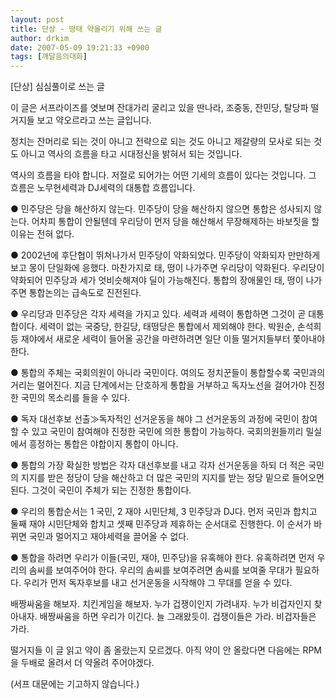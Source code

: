 ```yaml
---
layout: post
title: 단상 - 떵태 약올리기 위해 쓰는 글
author: drkim
date: 2007-05-09 19:21:33 +0900
tags: [깨달음의대화]
---
```

[단상] 심심풀이로 쓰는 글
  

  
이 글은 서프라이즈를 엿보며 잔대가리 굴리고 있을 딴나라, 조중동, 잔민당, 탈당파 떨거지들 보고 약오르라고 쓰는 글입니다.
  

  
정치는 잔머리로 되는 것이 아니고 전략으로 되는 것도 아니고 제갈량의 모사로 되는 것도 아니고 역사의 흐름을 타고 시대정신을 밝혀서 되는 것입니다. 
  

  
역사의 흐름을 타야 합니다. 저절로 되어가는 어떤 기세의 흐름이 있다는 것입니다. 그 흐름은 노무현세력과 DJ세력의 대통합 흐름입니다. 
  

  

  
● 민주당은 당을 해산하지 않는다. 민주당이 당을 해산하지 않으면 통합은 성사되지 않는다. 어차피 통합이 안될텐데 우리당이 먼저 당을 해산해서 무장해제하는 바보짓을 할 이유는 전혀 없다. 
  

  

  
● 2002년에 후단협이 뛰쳐나가서 민주당이 약화되었다. 민주당이 약화되자 만만하게 보고 몽이 단일화에 응했다. 마찬가지로 태, 떵이 나가주면 우리당이 약화된다. 우리당이 약화되어 민주당과 세가 엇비슷해져야 딜이 가능해진다. 통합의 장애물인 태, 떵이 나가주면 통합논의는 급속도로 진전된다. 
  

  

  
● 우리당과 민주당은 각자 세력을 가지고 있다. 세력과 세력이 통합하면 그것이 곧 대통합이다. 세력이 없는 국중당, 한길당, 태떵당은 통합에서 제외해야 한다. 박원순, 손석희 등 재야에서 새로운 세력이 들어올 공간을 마련하려면 일단 이들 떨거지들부터 쫓아내야 한다. 
  

  

  
● 통합의 주체는 국회의원이 아니라 국민이다. 여의도 정치꾼들이 통합할수록 국민과의 거리는 멀어진다. 지금 단계에서는 단호하게 통합을 거부하고 독자노선을 걸어가야 진정한 국민의 목소리를 들을 수 있다. 
  

  

  
● 독자 대선후보 선출≫독자적인 선거운동을 해야 그 선거운동의 과정에 국민이 참여할 수 있고 국민이 참여해야 진정한 국민에 의한 통합이 가능하다. 국회의원들끼리 밀실에서 흥정하는 통합은 야합이지 통합이 아니다. 
  

  

  
● 통합의 가장 확실한 방법은 각자 대선후보를 내고 각자 선거운동을 하되 더 적은 국민의 지지를 받은 정당이 당을 해산하고 더 많은 국민의 지지를 받는 정당 밑으로 들어오면 된다. 그것이 국민이 주체가 되는 진정한 통합이다. 
  

  

  
● 우리의 통합순서는 1 국민, 2 재야 시민단체, 3 민주당과 DJ다. 먼저 국민과 합치고 둘째 재야 시민단체와 합치고 셋째 민주당과 제휴하는 순서대로 진행한다. 이 순서가 바뀌면 국민과 멀어지고 재야세력을 끌어올 수 없다.
  

  

  
● 통합을 하려면 우리가 이들(국민, 재야, 민주당)을 유혹해야 한다. 유혹하려면 먼저 우리의 솜씨를 보여주어야 한다. 우리의 솜씨를 보여주려면 솜씨를 보여줄 무대가 필요하다. 우리가 먼저 독자후보를 내고 선거운동을 시작해야 그 무대를 얻을 수 있다. 
  

  

  
배짱싸움을 해보자. 치킨게임을 해보자. 누가 겁쟁이인지 가려내자. 누가 비겁자인지 찾아내자. 배짱싸움을 하면 우리가 이긴다. 늘 그래왔듯이. 겁쟁이들은 가라. 비겁자들은 가라. 
  

  
떨거지들 이 글 읽고 약이 좀 올랐는지 모르겠다. 아직 약이 안 올랐다면 다음에는 RPM을 두배로 올려서 더 약올려 주어야겠다. 
   

  
(서프 대문에는 기고하지 않습니다.)